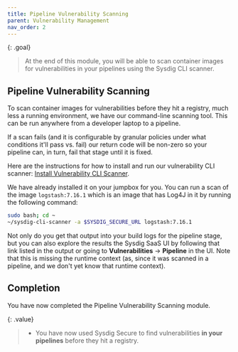 ```yaml
---
title: Pipeline Vulnerability Scanning
parent: Vulnerability Management
nav_order: 2
---
```


{: .goal}
> At the end of this module, you will be able to scan container images for vulnerabilities in your pipelines using the Sysdig CLI scanner.

## Pipeline Vulnerability Scanning

To scan container images for vulnerabilities before they hit a registry, much less a running environment, we have our command-line scanning tool. This can be run anywhere from a developer laptop to a pipeline. 

If a scan fails (and it is configurable by granular policies under what conditions it'll pass vs. fail) our return code will be non-zero so your pipeline can, in turn, fail that stage until it is fixed.

Here are the instructions for how to install and run our vulnerability CLI scanner: [Install Vulnerability CLI Scanner](https://docs.sysdig.com/en/docs/installation/sysdig-secure/install-vulnerability-cli-scanner/).

We have already installed it on your jumpbox for you. You can run a scan of the image `logstash:7.16.1` which is an image that has Log4J in it by running the following command:

```bash
sudo bash; cd ~
~/sysdig-cli-scanner -a $SYSDIG_SECURE_URL logstash:7.16.1
```

Not only do you get that output into your build logs for the pipeline stage, but you can also explore the results the Sysdig SaaS UI by following that link listed in the output or going to **Vulnerabilities** -> **Pipeline** in the UI. Note that this is missing the runtime context (as, since it was scanned in a pipeline, and we don't yet know that runtime context).

## Completion

You have now completed the Pipeline Vulnerability Scanning module.

{: .value}
> - You have now used Sysdig Secure to find vulnerabilities **in your pipelines** before they hit a registry.

